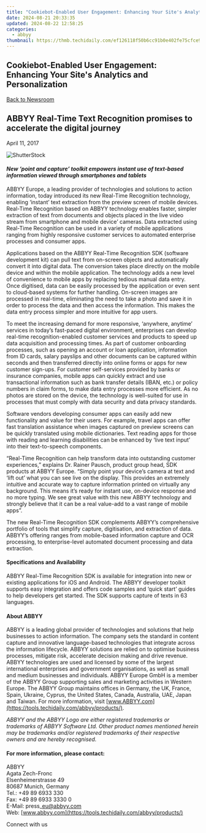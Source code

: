 ```yaml
---
title: "Cookiebot-Enabled User Engagement: Enhancing Your Site's Analytics and Personalization"
date: 2024-08-21 20:33:35
updated: 2024-08-22 12:58:25
categories:
  - abbyy
thumbnail: https://thmb.techidaily.com/ef126118f50b6cc91b0e402fe75cfce958a6a6e6b161357abe8bae35407eca1c.jpg
---
```


## Cookiebot-Enabled User Engagement: Enhancing Your Site's Analytics and Personalization

[Back to Newsroom](https://tools.techidaily.com/abbyy/products/)

## ABBYY Real-Time Text Recognition promises to accelerate the digital journey

April 11, 2017

![ShutterStock](https://content.abbyy.com/-/media/project/abbyy/abbyy/branchtemplates/shutterstock_1272462163_1296-x-729.jpg?h=729&iar=0&w=1296)

#### _New ‘point and capture’ toolkit empowers instant use of text-based information viewed through smartphones and tablets_

ABBYY Europe, a leading provider of technologies and solutions to action information, today introduced its new Real-Time Recognition technology, enabling ‘instant’ text extraction from the preview screen of mobile devices. Real-Time Recognition based on ABBYY technology enables faster, simpler extraction of text from documents and objects placed in the live video stream from smartphone and mobile device’ cameras. Data extracted using Real-Time Recognition can be used in a variety of mobile applications ranging from highly responsive customer services to automated enterprise processes and consumer apps.

Applications based on the ABBYY Real-Time Recognition SDK (software development kit) can pull text from on-screen objects and automatically convert it into digital data. The conversion takes place directly on the mobile device and within the mobile application. The technology adds a new level of convenience to mobile apps by replacing tedious manual data entry. Once digitised, data can be easily processed by the application or even sent to cloud-based systems for further handling. On-screen images are processed in real-time, eliminating the need to take a photo and save it in order to process the data and then access the information. This makes the data entry process simpler and more intuitive for app users.

To meet the increasing demand for more responsive, ‘anywhere, anytime’ services in today’s fast-paced digital environment, enterprises can develop real-time recognition-enabled customer services and products to speed up data acquisition and processing times. As part of customer onboarding processes, such as opening an account or loan application, information from ID cards, salary payslips and other documents can be captured within seconds and then transferred directly into online forms or apps for new customer sign-ups. For customer self-services provided by banks or insurance companies, mobile apps can quickly extract and use transactional information such as bank transfer details (IBAN, etc.) or policy numbers in claim forms, to make data entry processes more efficient. As no photos are stored on the device, the technology is well-suited for use in processes that must comply with data security and data privacy standards.

Software vendors developing consumer apps can easily add new functionality and value for their users. For example, travel apps can offer fast translation assistance when images captured on preview screens can be quickly translated using mobile dictionaries. Text reading apps for those with reading and learning disabilities can be enhanced by ‘live text input’ into their text-to-speech components.

“Real-Time Recognition can help transform data into outstanding customer experiences,” explains Dr. Rainer Pausch, product group head, SDK products at ABBYY Europe. “Simply point your device’s camera at text and ‘lift out’ what you can see live on the display. This provides an extremely intuitive and accurate way to capture information printed on virtually any background. This means it’s ready for instant use, on-device response and no more typing. We see great value with this new ABBYY technology and strongly believe that it can be a real value-add to a vast range of mobile apps”.

The new Real-Time Recognition SDK complements ABBYY’s comprehensive portfolio of tools that simplify capture, digitisation, and extraction of data. ABBYY’s offering ranges from mobile-based information capture and OCR processing, to enterprise-level automated document processing and data extraction. 

#### Specifications and Availability

ABBYY Real-Time Recognition SDK is available for integration into new or existing applications for iOS and Android. The ABBYY developer toolkit supports easy integration and offers code samples and ‘quick start’ guides to help developers get started. The SDK supports capture of texts in 63 languages.

#### About ABBYY

ABBYY is a leading global provider of technologies and solutions that help businesses to action information. The company sets the standard in content capture and innovative language-based technologies that integrate across the information lifecycle. ABBYY solutions are relied on to optimise business processes, mitigate risk, accelerate decision making and drive revenue. ABBYY technologies are used and licensed by some of the largest international enterprises and government organisations, as well as small and medium businesses and individuals. ABBYY Europe GmbH is a member of the ABBYY Group supporting sales and marketing activities in Western Europe. The ABBYY Group maintains offices in Germany, the UK, France, Spain, Ukraine, Cyprus, the United States, Canada, Australia, UAE, Japan and Taiwan. For more information, visit [www.ABBYY.com](https://tools.techidaily.com/abbyy/products/).

_ABBYY and the ABBYY Logo are either registered trademarks or trademarks of ABBYY Software Ltd. Other product names mentioned herein may be trademarks and/or registered trademarks of their respective owners and are hereby recognised._

#### For more information, please contact:

ABBYY  
Agata Zech-Fronc  
Elsenheimerstrasse 49   
80687 Munich, Germany  
Tel.: +49 89 6933 330  
Fax: +49 89 6933 3330 0   
E-Mail: press\_eu@abbyy.com  
Web: [www.abbyy.com](https://tools.techidaily.com/abbyy/products/) 

  
Connect with us

<ins class="adsbygoogle"
     style="display:block"
     data-ad-format="autorelaxed"
     data-ad-client="ca-pub-7571918770474297"
     data-ad-slot="1223367746"></ins>



<ins class="adsbygoogle"
     style="display:block"
     data-ad-client="ca-pub-7571918770474297"
     data-ad-slot="8358498916"
     data-ad-format="auto"
     data-full-width-responsive="true"></ins>
